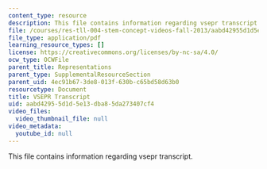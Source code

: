 ```yaml
---
content_type: resource
description: This file contains information regarding vsepr transcript.
file: /courses/res-tll-004-stem-concept-videos-fall-2013/aabd42955d1d5e13dba85da273407cf4_MITRES_TLL-004F13_VSEPR.pdf
file_type: application/pdf
learning_resource_types: []
license: https://creativecommons.org/licenses/by-nc-sa/4.0/
ocw_type: OCWFile
parent_title: Representations
parent_type: SupplementalResourceSection
parent_uid: 4ec91b67-3de8-013f-630b-c65bd58d63b0
resourcetype: Document
title: VSEPR Transcript
uid: aabd4295-5d1d-5e13-dba8-5da273407cf4
video_files:
  video_thumbnail_file: null
video_metadata:
  youtube_id: null
---
```

This file contains information regarding vsepr transcript.